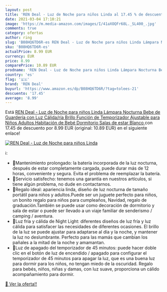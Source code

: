 ```yaml
---
layout: post
title: 'REN Deal - Luz de Noche para niños Linda al 17.45 % de descuento'
date: 2021-03-04 17:10:21
image: 'https://m.media-amazon.com/images/I/41aXOQFr68L._SL400_.jpg'
comments: true
category: ofertas
author: ring
slug: 'B08HQ6TD6R-es REN Deal - Luz de Noche para niños Linda Lámpara Nocturna...'
sku: 'B08HQ6TD6R-es'
actualPrice: 8.99 EUR
currency: EUR
price: 8.99
comparePrice: 10.89 EUR
prodname: 'REN Deal - Luz de Noche para niños Linda Lámpara Nocturna Bebe de Guardería con Luz Cálida/ría Brillo Función de Temporizador Ajustable para Niños Adultos Habitación de Bebé Dormitorio Salas de estar  Blanco '
country: 'es'
flag: '🇪🇸'
brand: 'REN Deal'
buyurl: 'https://www.amazon.es/dp/B08HQ6TD6R/?tag=tolees-21'
descuento: '17.45'
average: '8.99'
---
```


Está [REN Deal - Luz de Noche para niños Linda Lámpara Nocturna Bebe de Guardería con Luz Cálida/ría Brillo Función de Temporizador Ajustable para Niños Adultos Habitación de Bebé Dormitorio Salas de estar  Blanco ](https://www.amazon.es/dp/B08HQ6TD6R/?tag=tolees-21) con 17.45 de descuento por 8.99 EUR (original: 10.89 EUR) en el siguiente enlace!

[![REN Deal - Luz de Noche para niños Linda](https://m.media-amazon.com/images/I/41aXOQFr68L._SL400_.jpg)](https://www.amazon.es/dp/B08HQ6TD6R/?tag=tolees-21)

ℹ️:

- 🍄Mantenimiento prolongado: la batería incorporada de la luz nocturna, después de estar completamente cargada, puede durar más de 12 horas, conveniente y segura. Evita el problema de reemplazar la batería.
- 🍄Servicio satisfecho: tenemos una garantía en nuestros artículos, si tiene algún problema, no dude en contactarnos.
- 🍄Regalo ideal: apariencia linda, diseño de luz nocturna de tamaño portátil para niños y adultos.Puede ser un juguete perfecto para niños, un bonito regalo para niños para cumpleaños, Navidad, regalo de graduación.También se puede usar como decoración de dormitorio y sala de estar o puede ser llevado a un viaje familiar de senderismo / camping / aventura.
- 🍄Luz fría y cálida de Night Light: diferentes diseños de luz fría y luz cálida para satisfacer las necesidades de diferentes ocasiones. El brillo de la luz se puede ajustar para adaptarse al día y la noche, y mantener la luz no deslumbrante. Perfecto para las mamás que cambian los pañales a la mitad de la noche y amamantan.
- 🍄Luz de apagado del temporizador de 45 minutos: puede hacer doble clic en el botón de luz de encendido / apagado para configurar el temporizador de 45 minutos para apagar la luz, que es una buena luz para dormir para los niños, no tengan miedo de la oscuridad. Regalo para bebés, niños, niñas y damas, con luz suave, proporciona un cálido acompañamiento para dormir.

[🛒 Ver la oferta!!](https://www.amazon.es/dp/B08HQ6TD6R/?tag=tolees-21)
